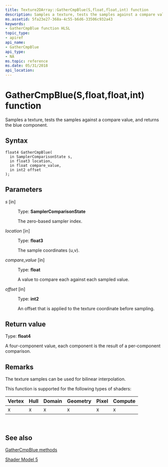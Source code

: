 ```yaml
---
title: Texture2DArray::GatherCmpBlue(S,float,float,int) function
description: Samples a texture, tests the samples against a compare value, and returns the blue component.
ms.assetid: 5fa23e27-368a-4c55-b6d6-33506c932a43
keywords:
- GatherCmpBlue function HLSL
topic_type:
- apiref
api_name:
- GatherCmpBlue
api_type:
- NA
ms.topic: reference
ms.date: 05/31/2018
api_location: 
---
```


# GatherCmpBlue(S,float,float,int) function

Samples a texture, tests the samples against a compare value, and returns the blue component.

## Syntax

``` syntax
float4 GatherCmpBlue(
  in SamplerComparisonState s,
  in float3 location,
  in float compare_value,
  in int2 offset
);
```

## Parameters

<dl> <dt>

*s* \[in\]
</dt> <dd>

Type: **SamplerComparisonState**

The zero-based sampler index.

</dd> <dt>

*location* \[in\]
</dt> <dd>

Type: **float3**

The sample coordinates (u,v).

</dd> <dt>

*compare\_value* \[in\]
</dt> <dd>

Type: **float**

A value to compare each against each sampled value.

</dd> <dt>

*offset* \[in\]
</dt> <dd>

Type: **int2**

An offset that is applied to the texture coordinate before sampling.

</dd> </dl>

## Return value

Type: **float4**

A four-component value, each component is the result of a per-component comparison.

## Remarks

The texture samples can be used for bilinear interpolation.

This function is supported for the following types of shaders:



| Vertex | Hull | Domain | Geometry | Pixel | Compute |
|--------|------|--------|----------|-------|---------|
| x      | x    | x      | x        | x     | x       |



 

## See also

<dl> <dt>

[GatherCmpBlue methods](texture2darray-gathercmpblue.md)
</dt> <dt>

[Shader Model 5](d3d11-graphics-reference-sm5.md)
</dt> </dl>

 

 




